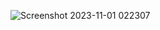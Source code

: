 
![Screenshot 2023-11-01 022307](https://github.com/devisha04/DSA_LAB-G1-/assets/147936789/fc0d2a5f-1b2a-4290-9664-d2999f2af73a)
